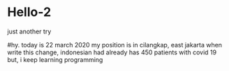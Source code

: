 # Hello-2
just another try

#hy. today is 22 march 2020
my position is in cilangkap, east jakarta
when write this change, indonesian had already has 450 patients with covid 19
but, i keep learning programming
